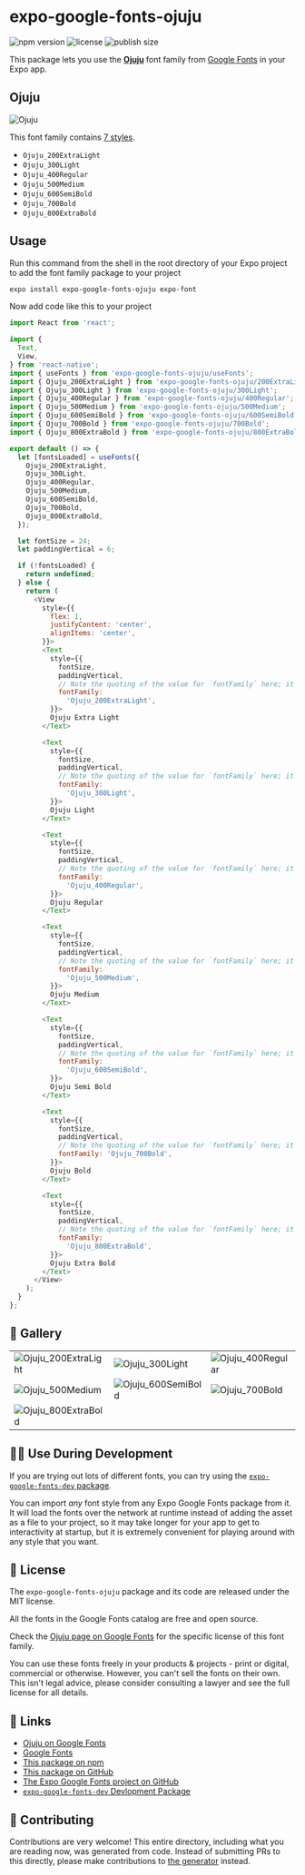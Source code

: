 # expo-google-fonts-ojuju

![npm version](https://flat.badgen.net/npm/v/expo-google-fonts-ojuju)
![license](https://flat.badgen.net/github/license/expo/google-fonts)
![publish size](https://flat.badgen.net/packagephobia/install/expo-google-fonts-ojuju)

This package lets you use the [**Ojuju**](https://fonts.google.com/specimen/Ojuju) font family from [Google Fonts](https://fonts.google.com/) in your Expo app.

## Ojuju

![Ojuju](./font-family.png)

This font family contains [7 styles](#-gallery).

- `Ojuju_200ExtraLight`
- `Ojuju_300Light`
- `Ojuju_400Regular`
- `Ojuju_500Medium`
- `Ojuju_600SemiBold`
- `Ojuju_700Bold`
- `Ojuju_800ExtraBold`

## Usage

Run this command from the shell in the root directory of your Expo project to add the font family package to your project
```sh
expo install expo-google-fonts-ojuju expo-font
```

Now add code like this to your project
```js
import React from 'react';

import {
  Text,
  View,
} from 'react-native';
import { useFonts } from 'expo-google-fonts-ojuju/useFonts';
import { Ojuju_200ExtraLight } from 'expo-google-fonts-ojuju/200ExtraLight';
import { Ojuju_300Light } from 'expo-google-fonts-ojuju/300Light';
import { Ojuju_400Regular } from 'expo-google-fonts-ojuju/400Regular';
import { Ojuju_500Medium } from 'expo-google-fonts-ojuju/500Medium';
import { Ojuju_600SemiBold } from 'expo-google-fonts-ojuju/600SemiBold';
import { Ojuju_700Bold } from 'expo-google-fonts-ojuju/700Bold';
import { Ojuju_800ExtraBold } from 'expo-google-fonts-ojuju/800ExtraBold';

export default () => {
  let [fontsLoaded] = useFonts({
    Ojuju_200ExtraLight,
    Ojuju_300Light,
    Ojuju_400Regular,
    Ojuju_500Medium,
    Ojuju_600SemiBold,
    Ojuju_700Bold,
    Ojuju_800ExtraBold,
  });

  let fontSize = 24;
  let paddingVertical = 6;

  if (!fontsLoaded) {
    return undefined;
  } else {
    return (
      <View
        style={{
          flex: 1,
          justifyContent: 'center',
          alignItems: 'center',
        }}>
        <Text
          style={{
            fontSize,
            paddingVertical,
            // Note the quoting of the value for `fontFamily` here; it expects a string!
            fontFamily:
              'Ojuju_200ExtraLight',
          }}>
          Ojuju Extra Light
        </Text>

        <Text
          style={{
            fontSize,
            paddingVertical,
            // Note the quoting of the value for `fontFamily` here; it expects a string!
            fontFamily:
              'Ojuju_300Light',
          }}>
          Ojuju Light
        </Text>

        <Text
          style={{
            fontSize,
            paddingVertical,
            // Note the quoting of the value for `fontFamily` here; it expects a string!
            fontFamily:
              'Ojuju_400Regular',
          }}>
          Ojuju Regular
        </Text>

        <Text
          style={{
            fontSize,
            paddingVertical,
            // Note the quoting of the value for `fontFamily` here; it expects a string!
            fontFamily:
              'Ojuju_500Medium',
          }}>
          Ojuju Medium
        </Text>

        <Text
          style={{
            fontSize,
            paddingVertical,
            // Note the quoting of the value for `fontFamily` here; it expects a string!
            fontFamily:
              'Ojuju_600SemiBold',
          }}>
          Ojuju Semi Bold
        </Text>

        <Text
          style={{
            fontSize,
            paddingVertical,
            // Note the quoting of the value for `fontFamily` here; it expects a string!
            fontFamily: 'Ojuju_700Bold',
          }}>
          Ojuju Bold
        </Text>

        <Text
          style={{
            fontSize,
            paddingVertical,
            // Note the quoting of the value for `fontFamily` here; it expects a string!
            fontFamily:
              'Ojuju_800ExtraBold',
          }}>
          Ojuju Extra Bold
        </Text>
      </View>
    );
  }
};

```

## 🔡 Gallery


||||
|-|-|-|
|![Ojuju_200ExtraLight](.//200ExtraLight/Ojuju_200ExtraLight.ttf.png)|![Ojuju_300Light](.//300Light/Ojuju_300Light.ttf.png)|![Ojuju_400Regular](.//400Regular/Ojuju_400Regular.ttf.png)||
|![Ojuju_500Medium](.//500Medium/Ojuju_500Medium.ttf.png)|![Ojuju_600SemiBold](.//600SemiBold/Ojuju_600SemiBold.ttf.png)|![Ojuju_700Bold](.//700Bold/Ojuju_700Bold.ttf.png)||
|![Ojuju_800ExtraBold](.//800ExtraBold/Ojuju_800ExtraBold.ttf.png)||||


## 👩‍💻 Use During Development

If you are trying out lots of different fonts, you can try using the [`expo-google-fonts-dev` package](https://github.com/freeboub/google-fonts/tree/master/font-packages/dev#readme).

You can import *any* font style from any Expo Google Fonts package from it. It will load the fonts
over the network at runtime instead of adding the asset as a file to your project, so it may take longer
for your app to get to interactivity at startup, but it is extremely convenient
for playing around with any style that you want.

## 📖 License

The `expo-google-fonts-ojuju` package and its code are released under the MIT license.

All the fonts in the Google Fonts catalog are free and open source.

Check the [Ojuju page on Google Fonts](https://fonts.google.com/specimen/Ojuju) for the specific license of this font family.

You can use these fonts freely in your products & projects - print or digital, commercial or otherwise. However, you can't sell the fonts on their own. This isn't legal advice, please consider consulting a lawyer and see the full license for all details.

## 🔗 Links

- [Ojuju on Google Fonts](https://fonts.google.com/specimen/Ojuju)
- [Google Fonts](https://fonts.google.com/)
- [This package on npm](https://www.npmjs.com/package/expo-google-fonts-ojuju)
- [This package on GitHub](https://github.com/freeboub/google-fonts/tree/master/font-packages/ojuju)
- [The Expo Google Fonts project on GitHub](https://github.com/freeboub/google-fonts)
- [`expo-google-fonts-dev` Devlopment Package](https://github.com/freeboub/google-fonts/tree/master/font-packages/dev)

## 🤝 Contributing

Contributions are very welcome! This entire directory, including what you are reading now, was generated from code. Instead of submitting PRs to this directly, please make contributions to [the generator](https://github.com/freeboub/google-fonts/tree/master/packages/generator) instead.
